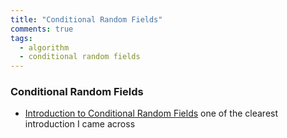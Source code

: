 ```yaml
---
title: "Conditional Random Fields"
comments: true
tags:
  - algorithm
  - conditional random fields
---
```


### Conditional Random Fields

* [Introduction to Conditional Random Fields](https://www.r-bloggers.com/introduction-to-conditional-random-fields/)
one of the clearest introduction I came across